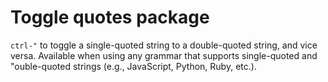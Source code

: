 # Toggle quotes package

`ctrl-"` to toggle a single-quoted string to a double-quoted string, and vice
versa. Available when using any grammar that supports single-quoted and
"ouble-quoted strings (e.g., JavaScript, Python, Ruby, etc.).
